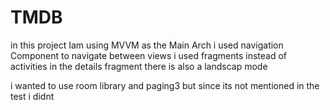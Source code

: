 # TMDB
in this project Iam using MVVM as the Main Arch
i used navigation Component to navigate between views 
i used fragments instead of activities 
in the details fragment there is also a landscap mode 


i wanted to use room library and paging3 but since its not mentioned in the test i didnt 



